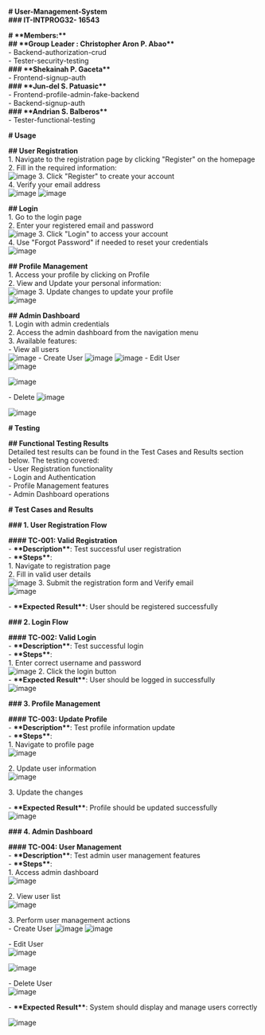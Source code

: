 **\# User-Management-System**  
**\#\#\# IT-INTPROG32- 16543**

**\# \*\*Members:\*\***  
**\#\# \*\*Group Leader : Christopher Aron P. Abao\*\***  
   \- Backend-authorization-crud  
   \- Tester-security-testing  
**\#\#\# \*\*Shekainah P. Gaceta\*\***  
   \- Frontend-signup-auth  
**\#\#\# \*\*Jun-del S. Patuasic\*\***  
   \- Frontend-profile-admin-fake-backend  
   \- Backend-signup-auth  
**\#\#\# \*\*Andrian S. Balberos\*\***  
   \- Tester-functional-testing

**\# Usage**

**\#\# User Registration**  
1\. Navigate to the registration page by clicking "Register" on the homepage  
2\. Fill in the required information:  
![image](https://github.com/user-attachments/assets/8a510890-582d-42e2-a764-8ddb940b9b32)
3\. Click "Register" to create your account  
4\. Verify your email address  
![image](https://github.com/user-attachments/assets/5cde5103-ed24-473d-a6f2-3b982fa73544)
![image](https://github.com/user-attachments/assets/b61bba1f-0a31-444c-a76c-ac161c728824)


**\#\# Login**  
1\. Go to the login page  
2\. Enter your registered email and password  
![image](https://github.com/user-attachments/assets/9e47d07b-159b-4f2e-9071-731e0818f410)
3\. Click "Login" to access your account  
4\. Use "Forgot Password" if needed to reset your credentials  
![image](https://github.com/user-attachments/assets/999220b8-b42d-43ca-9205-df54869cebec)


**\#\# Profile Management**  
1\. Access your profile by clicking on Profile  
2\. View and Update your personal information:  
![image](https://github.com/user-attachments/assets/a6fd40b8-5dce-485d-a67a-00bfdcad5d6d)
3\. Update changes to update your profile  
![image](https://github.com/user-attachments/assets/88babb85-a7cc-4d29-b96b-f018743cb041)


**\#\# Admin Dashboard**  
1\. Login with admin credentials  
2\. Access the admin dashboard from the navigation menu  
3\. Available features:  
   \- View all users  
	![image](https://github.com/user-attachments/assets/6ace3848-f9e1-4512-8990-2bfe9c0a8d2a)
   \- Create User
	![image](https://github.com/user-attachments/assets/7d4382da-14de-403d-a704-efad22270273)
	![image](https://github.com/user-attachments/assets/a5993374-5f7a-4e32-857c-e9e203a3a60e)
   \- Edit User  
	![image](https://github.com/user-attachments/assets/fb5d87a9-7eb0-4486-9c4f-e5c78da821d9)
  
![image](https://github.com/user-attachments/assets/332fdd3e-5d65-4e3f-bf24-3189b9ff5e1e)

   \- Delete
![image](https://github.com/user-attachments/assets/05ef4afc-449a-4973-8ee0-34ef5f11dec5)
  
![image](https://github.com/user-attachments/assets/24750d63-4e76-4b09-bef4-32cce15b3e14)


**\# Testing**

**\#\# Functional Testing Results**  
Detailed test results can be found in the Test Cases and Results section below. The testing covered:  
\- User Registration functionality  
\- Login and Authentication  
\- Profile Management features  
\- Admin Dashboard operations

**\# Test Cases and Results**

**\#\#\# 1\. User Registration Flow**

**\#\#\#\# TC-001: Valid Registration**  
\- **\*\*Description\*\***: Test successful user registration  
\- **\*\*Steps\*\***:  
  1\. Navigate to registration page  
  2\. Fill in valid user details  
![image](https://github.com/user-attachments/assets/f036aa0e-e1c6-4cac-b6ae-b6ba49d53d3c)
  3\. Submit the registration form and Verify email  
![image](https://github.com/user-attachments/assets/26ab074a-9efa-446a-9857-787b778e0538)
  
\- **\*\*Expected Result\*\***: User should be registered successfully

**\#\#\# 2\. Login Flow**

**\#\#\#\# TC-002: Valid Login**  
\- **\*\*Description\*\***: Test successful login  
\- **\*\*Steps\*\***:  
  1\. Enter correct username and password  
![image](https://github.com/user-attachments/assets/0b30dfa1-b7e2-43d3-b450-35048fc00a27)
  2\. Click the login button  
\- **\*\*Expected Result\*\***: User should be logged in successfully  
![image](https://github.com/user-attachments/assets/77252ca1-732c-47c6-b3e2-7b20239549fc)


**\#\#\# 3\. Profile Management**

**\#\#\#\# TC-003: Update Profile**  
\- **\*\*Description\*\***: Test profile information update  
\- **\*\*Steps\*\***:  
  1\. Navigate to profile page  
![image](https://github.com/user-attachments/assets/30036445-de7c-4e5d-b119-59a8ba3b91e7)
  
  2\. Update user information  
![image](https://github.com/user-attachments/assets/ee978ef3-730d-4324-a2c8-36949798e3d0)
  
  3\. Update the changes

\- **\*\*Expected Result\*\***: Profile should be updated successfully  
![image](https://github.com/user-attachments/assets/73958dc3-0ea5-4a3f-b87c-dd393f79a59b)


**\#\#\# 4\. Admin Dashboard**

**\#\#\#\# TC-004: User Management**  
\- **\*\*Description\*\***: Test admin user management features  
\- **\*\*Steps\*\***:  
  1\. Access admin dashboard  
![image](https://github.com/user-attachments/assets/8c2ef8ec-548d-435f-b629-5b43f097459c)
  
  2\. View user list  
![image](https://github.com/user-attachments/assets/e22bbd29-aacc-4bea-a5ad-3e9767a165ae)
  
  3\. Perform user management actions  
\- Create User
   ![image](https://github.com/user-attachments/assets/7d4382da-14de-403d-a704-efad22270273)
   ![image](https://github.com/user-attachments/assets/a5993374-5f7a-4e32-857c-e9e203a3a60e)
    
\- Edit User  
	![image](https://github.com/user-attachments/assets/0cae394d-ebf5-48d0-a659-39a6218f814e)
  
![image](https://github.com/user-attachments/assets/1f9d2d3e-456c-4ae0-82db-243953606a32)
  
  \- Delete User  
![image](https://github.com/user-attachments/assets/da88543c-b503-44de-92c4-22ab3f1fd15d)


	  
\- **\*\*Expected Result\*\***: System should display and manage users correctly

![image](https://github.com/user-attachments/assets/48d5ae35-2436-42a3-9b0f-dc056f2da01c)


